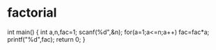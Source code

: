 # factorial
int main()
{
int a,n,fac=1;
scanf(%d",&n);
for(a=1;a<=n;a++)
fac=fac*a;
printf("%d",fac);
return 0;
}
